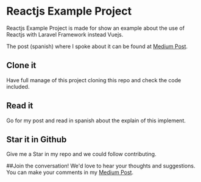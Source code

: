 # Reactjs Example Project

Reactjs Example Project is made for show an example about the use of Reactjs with Laravel Framework instead Vuejs.

The post (spanish) where I spoke about it can be found at <a href="#">Medium Post</a>.

## Clone it
Have full manage of this project cloning this repo and check the code included.

## Read it
Go for my post and read in spanish about the explain of this implement.

## Star it in Github
Give me a Star in my repo and we could follow contributing.

##Join the conversation!
We'd love to hear your thoughts and suggestions. You can make your comments in my <a href="#">Medium Post</a>.